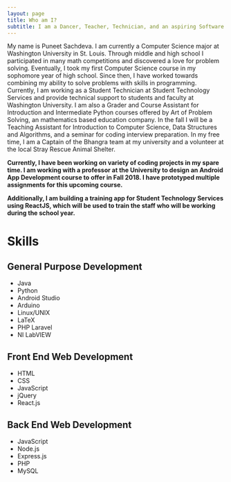 ```yaml
---
layout: page
title: Who am I? 
subtitle: I am a Dancer, Teacher, Technician, and an aspiring Software Developer
---
```


My name is Puneet Sachdeva. I am currently a Computer Science major at Washington University in St. Louis. Through middle and high school I participated in many math competitions and discovered a love for problem solving. Eventually, I took my first Computer Science course in my sophomore year of high school. Since then, I have worked towards combining my ability to solve problems with skills in programming. Currently, I am working as a Student Technician at Student Technology Services and provide technical support to students and faculty at Washington University. I am also a Grader and Course Assistant for Introduction and Intermediate Python courses offered by Art of Problem Solving, an mathematics based education company. In the fall I will be a Teaching Assistant for Introduction to Computer Science, Data Structures and Algorithms, and a seminar for coding interview preparation. In my free time, I am a Captain of the Bhangra team at my university and a volunteer at the local Stray Rescue Animal Shelter. 

**Currently, I have been working on variety of coding projects in my spare time. I am working with a professor at the University to design an Android App Development course to offer in Fall 2018. I have prototyped multiple assignments for this upcoming course.** 

**Additionally, I am building a training app for Student Technology Services using ReactJS, which will be used to train the staff who will be working during the school year.** 

# Skills 

## General Purpose Development 

* Java
* Python
* Android Studio 
* Arduino 
* Linux/UNIX
* LaTeX 
* PHP Laravel 
* NI LabVIEW 

## Front End Web Development 

* HTML 
* CSS
* JavaScript 
* jQuery 
* React.js

## Back End Web Development 

* JavaScript 
* Node.js 
* Express.js 
* PHP
* MySQL



